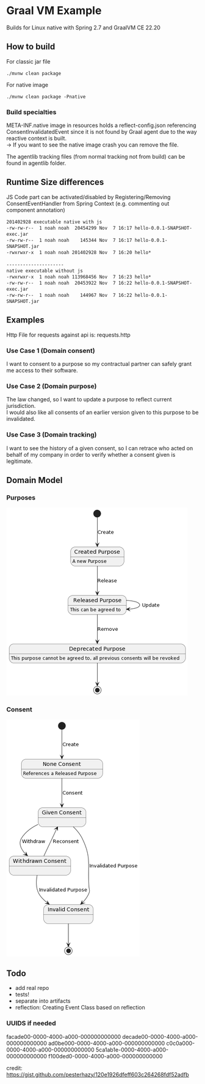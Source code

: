 # Graal VM Example

Builds for Linux native with Spring 2.7 and GraalVM CE 22.20

## How to build
For classic jar file  
```
./mvnw clean package
```
For native image  
```
./mvnw clean package -Pnative
```

### Build specialties
META-INF.native image in resources holds a reflect-config.json referencing ConsentInvalidatedEvent since it is not found by Graal agent due to the way reactive context is built.  
-> If you want to see the native image crash you can remove the file.  

The agentlib tracking files (from normal tracking not from build) can be found in agentlib folder. 

## Runtime Size differences

JS Code part can be activated/disabled by Registering/Removing ConsentEventHandler from Spring Context (e.g. commenting out component annotation)
```
201402928 executable native with js
-rw-rw-r--  1 noah noah  20454299 Nov  7 16:17 hello-0.0.1-SNAPSHOT-exec.jar
-rw-rw-r--  1 noah noah    145344 Nov  7 16:17 hello-0.0.1-SNAPSHOT.jar
-rwxrwxr-x  1 noah noah 201402928 Nov  7 16:20 hello*

---------------------
native executable without js
-rwxrwxr-x  1 noah noah 113968456 Nov  7 16:23 hello*
-rw-rw-r--  1 noah noah  20453922 Nov  7 16:22 hello-0.0.1-SNAPSHOT-exec.jar
-rw-rw-r--  1 noah noah    144967 Nov  7 16:22 hello-0.0.1-SNAPSHOT.jar
```

## Examples
Http File for requests against api is: requests.http

### Use Case 1 (Domain consent)
I want to consent to a purpose so my contractual partner can safely grant me access to their software.


### Use Case 2 (Domain purpose)
The law changed, so I want to update a purpose to reflect current jurisdiction.   
I would also like all consents of an earlier version given to this purpose to be invalidated.

### Use Case 3 (Domain tracking)
I want to see the history of a given consent, so I can retrace who acted on behalf of my company in order to verify whether a consent given is legitimate.

## Domain Model
### Purposes
![](docs/purpose_state_diag.png)

### Consent
![](docs/consent_state.png)

## Todo
- add real repo
- tests!
- separate into artifacts
- reflection: Creating Event Class based on reflection


### UUIDS if needed
facade00-0000-4000-a000-000000000000
decade00-0000-4000-a000-000000000000
ad0be000-0000-4000-a000-000000000000
c0c0a000-0000-4000-a000-000000000000
5ca1ab1e-0000-4000-a000-000000000000
f100ded0-0000-4000-a000-000000000000

credit: https://gist.github.com/pesterhazy/120e1926dfeff603c264268fdf52adfb
